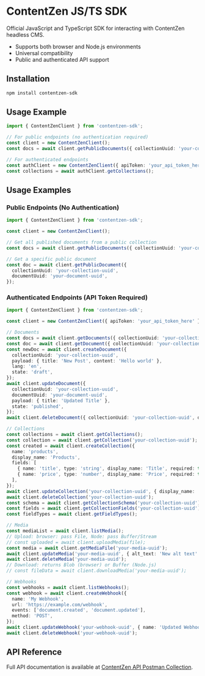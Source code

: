 # ContentZen JS/TS SDK

Official JavaScript and TypeScript SDK for interacting with ContentZen headless CMS.

- Supports both browser and Node.js environments
- Universal compatibility
- Public and authenticated API support

## Installation

```bash
npm install contentzen-sdk
```

## Usage Example

```typescript
import { ContentZenClient } from 'contentzen-sdk';

// For public endpoints (no authentication required)
const client = new ContentZenClient();
const docs = await client.getPublicDocuments({ collectionUuid: 'your-collection-uuid' });

// For authenticated endpoints
const authClient = new ContentZenClient({ apiToken: 'your_api_token_here' });
const collections = await authClient.getCollections();
```

## Usage Examples

### Public Endpoints (No Authentication)

```typescript
import { ContentZenClient } from 'contentzen-sdk';

const client = new ContentZenClient();

// Get all published documents from a public collection
const docs = await client.getPublicDocuments({ collectionUuid: 'your-collection-uuid' });

// Get a specific public document
const doc = await client.getPublicDocument({
  collectionUuid: 'your-collection-uuid',
  documentUuid: 'your-document-uuid',
});
```

### Authenticated Endpoints (API Token Required)

```typescript
import { ContentZenClient } from 'contentzen-sdk';

const client = new ContentZenClient({ apiToken: 'your_api_token_here' });

// Documents
const docs = await client.getDocuments({ collectionUuid: 'your-collection-uuid' });
const doc = await client.getDocument({ collectionUuid: 'your-collection-uuid', documentUuid: 'your-document-uuid' });
const newDoc = await client.createDocument({
  collectionUuid: 'your-collection-uuid',
  payload: { title: 'New Post', content: 'Hello world' },
  lang: 'en',
  state: 'draft',
});
await client.updateDocument({
  collectionUuid: 'your-collection-uuid',
  documentUuid: 'your-document-uuid',
  payload: { title: 'Updated Title' },
  state: 'published',
});
await client.deleteDocument({ collectionUuid: 'your-collection-uuid', documentUuid: 'your-document-uuid' });

// Collections
const collections = await client.getCollections();
const collection = await client.getCollection('your-collection-uuid');
const created = await client.createCollection({
  name: 'products',
  display_name: 'Products',
  fields: [
    { name: 'title', type: 'string', display_name: 'Title', required: true },
    { name: 'price', type: 'number', display_name: 'Price', required: true },
  ],
});
await client.updateCollection('your-collection-uuid', { display_name: 'Updated Products' });
await client.deleteCollection('your-collection-uuid');
const schema = await client.getCollectionSchema('your-collection-uuid');
const fields = await client.getCollectionFields('your-collection-uuid');
const fieldTypes = await client.getFieldTypes();

// Media
const mediaList = await client.listMedia();
// Upload: browser: pass File, Node: pass Buffer/Stream
// const uploaded = await client.uploadMedia(file);
const media = await client.getMediaFile('your-media-uuid');
await client.updateMedia('your-media-uuid', { alt_text: 'New alt text' });
await client.deleteMedia('your-media-uuid');
// Download: returns Blob (browser) or Buffer (Node.js)
// const fileData = await client.downloadMedia('your-media-uuid');

// Webhooks
const webhooks = await client.listWebhooks();
const webhook = await client.createWebhook({
  name: 'My Webhook',
  url: 'https://example.com/webhook',
  events: ['document.created', 'document.updated'],
  method: 'POST',
});
await client.updateWebhook('your-webhook-uuid', { name: 'Updated Webhook' });
await client.deleteWebhook('your-webhook-uuid');
```

## API Reference

Full API documentation is available at [ContentZen API Postman Collection](https://www.postman.com/winter-meteor-7066631/contentzen/collection/9m7enab/contentzen-api).